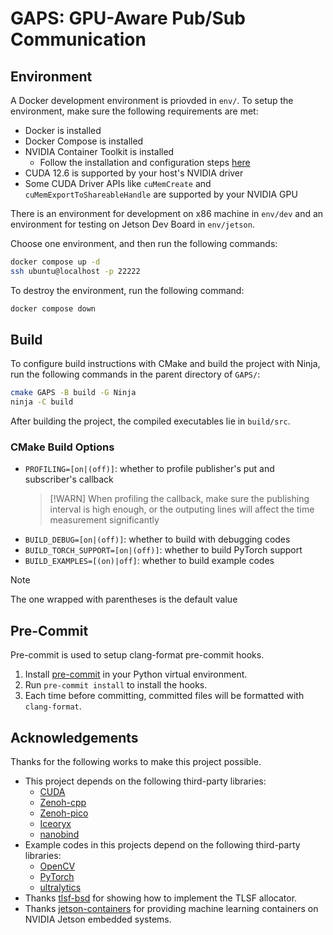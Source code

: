 # GAPS: GPU-Aware Pub/Sub Communication

## Environment
A Docker development environment is priovded in `env/`.
To setup the environment, make sure the following requirements are met:
- Docker is installed
- Docker Compose is installed
- NVIDIA Container Toolkit is installed
    - Follow the installation and configuration steps [here](https://docs.nvidia.com/datacenter/cloud-native/container-toolkit/latest/install-guide.html)
- CUDA 12.6 is supported by your host's NVIDIA driver
- Some CUDA Driver APIs like `cuMemCreate` and `cuMemExportToShareableHandle` are supported by your NVIDIA GPU

There is an environment for development on x86 machine in `env/dev` and an environment for testing on Jetson Dev Board in `env/jetson`.

Choose one environment, and then run the following commands:
```sh
docker compose up -d
ssh ubuntu@localhost -p 22222
```

To destroy the environment, run the following command:
```sh
docker compose down
```

## Build
To configure build instructions with CMake and build the project with Ninja,
run the following commands in the parent directory of `GAPS/`:
```sh
cmake GAPS -B build -G Ninja
ninja -C build
```

After building the project, the compiled executables lie in `build/src`.

### CMake Build Options
- `PROFILING=[on|(off)]`: whether to profile publisher's put and subscriber's callback
    > [!WARN]
    > When profiling the callback,
    > make sure the publishing interval is high enough,
    > or the outputing lines will affect the time measurement significantly
- `BUILD_DEBUG=[on|(off)]`: whether to build with debugging codes
- `BUILD_TORCH_SUPPORT=[on|(off)]`: whether to build PyTorch support
- `BUILD_EXAMPLES=[(on)|off]`: whether to build example codes

> [!Note]
> The one wrapped with parentheses is the default value

## Pre-Commit
Pre-commit is used to setup clang-format pre-commit hooks.

1. Install [pre-commit](https://pre-commit.com/) in your Python virtual environment.
2. Run `pre-commit install` to install the hooks.
3. Each time before committing, committed files will be formatted with `clang-format`.

## Acknowledgements
Thanks for the following works to make this project possible.

- This project depends on the following third-party libraries:
    - [CUDA](https://developer.nvidia.com/cuda-toolkit)
    - [Zenoh-cpp](https://github.com/eclipse-zenoh/zenoh-cpp)
    - [Zenoh-pico](https://github.com/eclipse-zenoh/zenoh-pico)
    - [Iceoryx](https://github.com/eclipse-iceoryx/iceoryx)
    - [nanobind](https://github.com/wjakob/nanobind)
- Example codes in this projects depend on the following third-party libraries:
    - [OpenCV](https://github.com/opencv/opencv)
    - [PyTorch](https://github.com/pytorch/pytorch)
    - [ultralytics](https://github.com/ultralytics/ultralytics)
- Thanks [tlsf-bsd](https://github.com/jserv/tlsf-bsd) for showing how to implement the TLSF allocator.
- Thanks [jetson-containers](https://github.com/dusty-nv/jetson-containers) for providing machine learning containers on NVIDIA Jetson embedded systems.